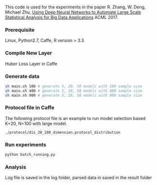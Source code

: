 This code is used for the experiments in the paper R. Zhang, W. Deng, Michael Zhu, [Using Deep Neural Networks to Automate Large Scale Statistical Analysis for Big Data Applications](https://arxiv.org/pdf/1708.03027.pdf) ACML 2017. 

### Prerequisite
Linux, Python2.7, Caffe, R version > 3.3

### Compile New Layer
Huber Loss Layer in Caffe

### Generate data
```sh
sh main.sh 100 # generate 5, 20, 50 models with 100 sample size
sh main.sh 400 # generate 5, 20, 50 models with 400 sample size
sh main.sh 900 # generate 5, 20, 50 models with 900 sample size
```

### Protocol file in Caffe

The following protocol file is an example to run model selection based K=20, N=100 with large model. 
```
./protocol/dis_20_100_dimension.protocol_distribution
```

### Run experiments
```python
python batch_running.py
```

### Analysis

Log file is saved in the log folder, parsed data in saved in the result folder
